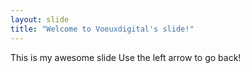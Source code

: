 ```yaml
---
layout: slide
title: "Welcome to Voeuxdigital's slide!"
---
```

This is my awesome slide
Use the left arrow to go back!
